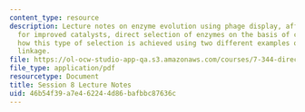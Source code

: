 ```yaml
---
content_type: resource
description: Lecture notes on enzyme evolution using phage display, affinity selection
  for improved catalysts, direct selection of enzymes on the basis of catalysis, and
  how this type of selection is achieved using two different examples of substrate
  linkage.
file: https://ol-ocw-studio-app-qa.s3.amazonaws.com/courses/7-344-directed-evolution-engineering-biocatalysts-spring-2008/46b54f39a7e462244d86bafbbc87636c_ses8_ln.pdf
file_type: application/pdf
resourcetype: Document
title: Session 8 Lecture Notes
uid: 46b54f39-a7e4-6224-4d86-bafbbc87636c
---
```

